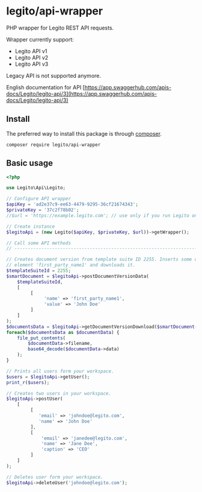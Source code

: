 # legito/api-wrapper
PHP wrapper for Legito REST API requests.

Wrapper currently support:
- Legito API v1
- Legito API v2
- Legito API v3

Legacy API is not supported anymore.

English documentation for API [https://app.swaggerhub.com/apis-docs/Legito/legito-api/3](https://app.swaggerhub.com/apis-docs/Legito/legito-api/3)


## Install
The preferred way to install this package is through [composer](http://getcomposer.org/download/).

```
composer require legito/api-wrapper
```

## Basic usage

``` php
<?php

use Legito\Api\Legito;

// Configure API wrapper
$apiKey = 'ad2e37c9-ee63-4479-9295-36cf21674343';
$privateKey = '37c2f78b02';
//$url = 'https://example.legito.com'; // use only if you run Legito on custom server

// Create instance
$legitoApi = (new Legito($apiKey, $privateKey, $url))->getWrapper();

// Call some API methods
// ------------------------------------------------------------------------

// Creates document version from template suite ID 2255. Inserts some data to input
// element 'first_party_name1' and downloads it.
$templateSuiteId = 2255;
$smartDocument = $legitoApi->postDocumentVersionData(
    $templateSuiteId,
    [
         [
              'name' => 'first_party_name1',
              'value' => 'John Doe'
         ]
    ]
);
$documentsData = $legitoApi->getDocumentVersionDownload($smartDocument->code, 'pdf');
foreach($documentsData as $documentData) {
    file_put_contents(
        $documentData->filename,
        base64_decode($documentData->data)
    );
}

// Prints all users form your workspace.
$users = $legitoApi->getUser();
print_r($users);

// Creates two users in your workspace.
$legitoApi->postUser(
    [
         [
            'email' => 'johndoe@legito.com',
            'name' => 'John Doe'
         ],
         [
             'email' => 'janedee@legito.com',
             'name' => 'Jane Dee',
             'caption' => 'CEO'
         ]
    ]
);

// Deletes user form your workspace.
$legitoApi->deleteUser('johndoe@legito.com');
```